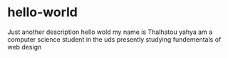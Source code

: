 # hello-world
Just another description
hello wold
my name is Thalhatou yahya am a computer science student in the uds
presently studying fundementals of web design
